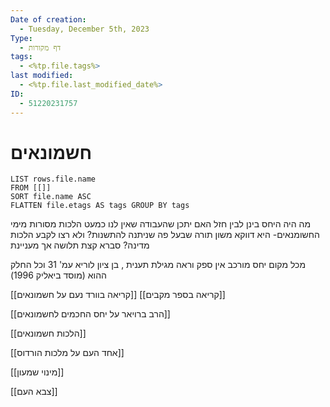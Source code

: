 ```yaml
---
Date of creation:
  - Tuesday, December 5th, 2023
Type:
  - דף מקורות
tags:
  - <%tp.file.tags%>
last modified:
  - <%tp.file.last_modified_date%>
ID:
  - 51220231757
---
```

# חשמונאים

```dataview
LIST rows.file.name
FROM [[]]
SORT file.name ASC
FLATTEN file.etags AS tags GROUP BY tags
```



מה היה היחס בינן לבין חזל
האם יתכן שהעבודה שאין לנו כמעט הלכות מסורות מימי החשומנאים- היא דווקא משון תורה שבעל פה שניתנה להתשנות? ולא רצו לקבע הלכות מדינה?
סברא קצת תלושה אך מעניינת

מכל מקום יחס מורכב אין ספק
וראה מגילת תענית , בן ציון לוריא עמ' 31 וכל החלק ההוא (מוסד ביאליק 1996)




[[קריאה בוורד נעם על חשמונאים]]
[[קריאה בספר מקבים]]

[[הרב ברויאר על יחס החכמים לחשמונאים]]

[[הלכות חשמונאים]]

[[אחד העם על מלכות הורדוס]]

[[מינוי שמעון]]

[[צבא העם]]